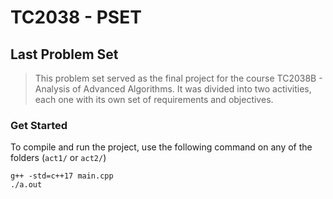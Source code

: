 # TC2038 - PSET

## Last Problem Set

> This problem set served as the final project for the course TC2038B - Analysis of Advanced Algorithms. It was divided into two activities, each one with its own set of requirements and objectives.

### Get Started

To compile and run the project, use the following command on any of the folders (`act1/` or `act2/`)

```
g++ -std=c++17 main.cpp
./a.out
```
